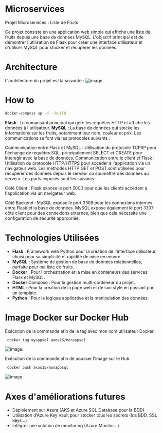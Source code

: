 # Microservices
Projet Microservices : Liste de Fruits

Ce projet consiste en une application web simple qui affiche une liste de fruits depuis une base de données MySQL. L'objectif principal est de démontrer l'utilisation de Flask pour créer une interface utilisateur et d'utiliser MySQL pour stocker et récupérer les données.

# Architecture
L'architecture du projet est la suivante :
![image](https://github.com/lucadipisa/Microservices-H3/assets/113420670/5f73454b-8fd9-4b5c-86a0-fc473b93f1ca)

# How to
 ```bash
docker-compose up -d --build
```


**Flask** : Le composant principal qui gère les requêtes HTTP et affiche les données à l'utilisateur.
**MySQL** : La base de données qui stocke les informations sur les fruits, notamment leur nom, couleur et prix.
Les communications se font via les protocoles suivants :

Communication entre Flask et MySQL : Utilisation du protocole TCP/IP pour l'échange de requêtes SQL, principalement SELECT et CREATE pour interagir avec la base de données.
Communication entre le client et Flask : Utilisation du protocole HTTP/HTTPS pour accéder à l'application via un navigateur web. Les méthodes HTTP GET et POST sont utilisées pour récupérer des données depuis le serveur ou soumettre des données au serveur.
Les ports exposés sont les suivants :

Côté Client : Flask expose le port 5000 pour que les clients accèdent à l'application via un navigateur web.

Côté Backend : MySQL expose le port 3306 pour les connexions internes entre Flask et la base de données.
MySQL expose également le port 3307 côté client pour des connexions externes, bien que cela nécessite une configuration de sécurité appropriée.

# Technologies Utilisées
- **Flask** : Framework web Python pour la création de l'interface utilisateur, choisi pour sa simplicité et rapidité de mise en oeuvre.
- **MySQL** : Système de gestion de base de données relationnelles, parfaite pour ma liste de fruits.
- **Docker** : Pour l'orchestration et la mise en conteneurs des services Flask et MySQL.
- **Docker** Compose : Pour la gestion multi-conteneur du projet.
- **HTML** : Pour la création de la page web et de son style en passant par un template. 
- **Python** : Pour la logique applicative et la manipulation des données.

# Image Docker sur Docker Hub
Exécution de la commande  afin de la tag avec mon nom utilisateur Docker
 ```bash
  docker tag myappsql axos15/monappsql
```

![image](https://github.com/lucadipisa/Microservices-H3/assets/113420670/e75678c5-dc6e-4405-9761-82ff7efe1a58).

Exécution de la commande  afin de pousser l'image sur le Hub
 ```bash
  docker push axos15/monappsql
```

![image](https://github.com/lucadipisa/Microservices-H3/assets/113420670/064103b6-39b6-408e-ba35-7d3a02df39aa)

# Axes d'améliorations futures

- Déploiement sur Azure (AKS et Azure SQL Database pour la BDD)
- Utilisation d'Azure Key Vault pour stocker tous les secrets (Ids BDD, SSL keys...)
- Intégrer une solution de monitoring (Azure Monitor...)
